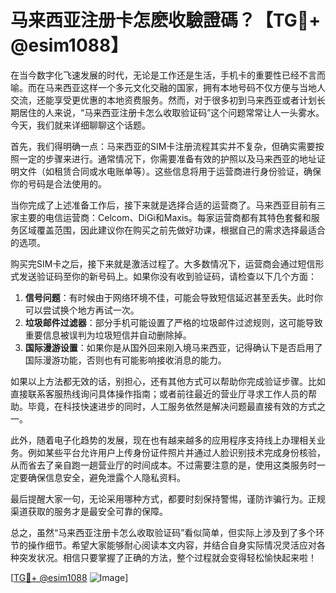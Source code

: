 # 马来西亚注册卡怎麽收驗證碼？【TG💪+ @esim1088】

在当今数字化飞速发展的时代，无论是工作还是生活，手机卡的重要性已经不言而喻。而在马来西亚这样一个多元文化交融的国家，拥有本地号码不仅方便与当地人交流，还能享受更优惠的本地资费服务。然而，对于很多初到马来西亚或者计划长期居住的人来说，“马来西亚注册卡怎么收取验证码”这个问题常常让人一头雾水。今天，我们就来详细聊聊这个话题。

首先，我们得明确一点：马来西亚的SIM卡注册流程其实并不复杂，但确实需要按照一定的步骤来进行。通常情况下，你需要准备有效的护照以及马来西亚的地址证明文件（如租赁合同或水电账单等）。这些信息将用于运营商进行身份验证，确保你的号码是合法使用的。

当你完成了上述准备工作后，接下来就是选择合适的运营商了。马来西亚目前有三家主要的电信运营商：Celcom、DiGi和Maxis。每家运营商都有其特色套餐和服务区域覆盖范围，因此建议你在购买之前先做好功课，根据自己的需求选择最适合的选项。

购买完SIM卡之后，接下来就是激活过程了。大多数情况下，运营商会通过短信形式发送验证码至你的新号码上。如果你没有收到验证码，请检查以下几个方面：

1. **信号问题**：有时候由于网络环境不佳，可能会导致短信延迟甚至丢失。此时你可以尝试换个地方再试一次。
2. **垃圾邮件过滤器**：部分手机可能设置了严格的垃圾邮件过滤规则，这可能导致重要信息被误判为垃圾短信并自动删除掉。
3. **国际漫游设置**：如果你是从国外回来刚入境马来西亚，记得确认下是否启用了国际漫游功能，否则也有可能影响接收消息的能力。

如果以上方法都无效的话，别担心，还有其他方式可以帮助你完成验证步骤。比如直接联系客服热线询问具体操作指南；或者前往最近的营业厅寻求工作人员的帮助。毕竟，在科技快速进步的同时，人工服务依然是解决问题最直接有效的方式之一。

此外，随着电子化趋势的发展，现在也有越来越多的应用程序支持线上办理相关业务。例如某些平台允许用户上传身份证件照片并通过人脸识别技术完成身份核验，从而省去了亲自跑一趟营业厅的时间成本。不过需要注意的是，使用这类服务时一定要确保信息安全，避免泄露个人隐私资料。

最后提醒大家一句，无论采用哪种方式，都要时刻保持警惕，谨防诈骗行为。正规渠道获取的服务才是最安全可靠的保障。

总之，虽然“马来西亚注册卡怎么收取验证码”看似简单，但实际上涉及到了多个环节的操作细节。希望大家能够耐心阅读本文内容，并结合自身实际情况灵活应对各种突发状况。相信只要掌握了正确的方法，整个过程就会变得轻松愉快起来啦！

[[TG💪+ @esim1088](https://t.me/s/esim1088) ![Image](https://i.postimg.cc/4NQfJmqS/Snipaste-2025-05-13-00-14-12.png)]